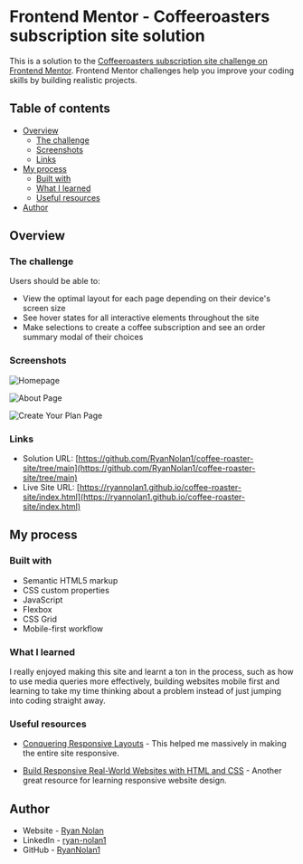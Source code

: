 # Frontend Mentor - Coffeeroasters subscription site solution

This is a solution to the [Coffeeroasters subscription site challenge on Frontend Mentor](https://www.frontendmentor.io/challenges/coffeeroasters-subscription-site-5Fc26HVY6). Frontend Mentor challenges help you improve your coding skills by building realistic projects.

## Table of contents

- [Overview](#overview)
  - [The challenge](#the-challenge)
  - [Screenshots](#screenshot)
  - [Links](#links)
- [My process](#my-process)
  - [Built with](#built-with)
  - [What I learned](#what-i-learned)
  - [Useful resources](#useful-resources)
- [Author](#author)

## Overview

### The challenge

Users should be able to:

- View the optimal layout for each page depending on their device's screen size
- See hover states for all interactive elements throughout the site
- Make selections to create a coffee subscription and see an order summary modal of their choices

### Screenshots

![Homepage](./homepage.png)

![About Page](./about-us-page.png)

![Create Your Plan Page](./create-your-plan-page.png)


### Links

- Solution URL: [https://github.com/RyanNolan1/coffee-roaster-site/tree/main](https://github.com/RyanNolan1/coffee-roaster-site/tree/main)
- Live Site URL: [https://ryannolan1.github.io/coffee-roaster-site/index.html](https://ryannolan1.github.io/coffee-roaster-site/index.html)

## My process

### Built with

- Semantic HTML5 markup
- CSS custom properties
- JavaScript
- Flexbox
- CSS Grid
- Mobile-first workflow

### What I learned

I really enjoyed making this site and learnt a ton in the process, such as how to use media queries more effectively, building websites mobile first and learning to take my time thinking about a problem instead of just jumping into coding straight away.

### Useful resources

- [Conquering Responsive Layouts](https://courses.kevinpowell.co/conquering-responsive-layouts) - This helped me massively in making the entire site responsive.

- [Build Responsive Real-World Websites with HTML and CSS](https://www.udemy.com/course/design-and-develop-a-killer-website-with-html5-and-css3/) - Another great resource for learning responsive website design.

## Author

- Website - [Ryan Nolan](http://ryannolan.uk/)
- LinkedIn - [ryan-nolan1](https://www.linkedin.com/in/ryan-nolan1/)
- GitHub - [RyanNolan1](https://github.com/RyanNolan1/)
